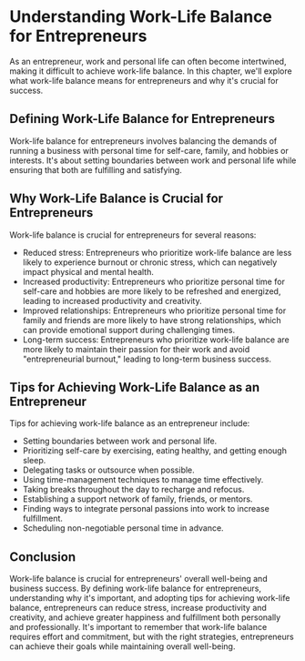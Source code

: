 Understanding Work-Life Balance for Entrepreneurs
============================================================================================================

As an entrepreneur, work and personal life can often become intertwined, making it difficult to achieve work-life balance. In this chapter, we'll explore what work-life balance means for entrepreneurs and why it's crucial for success.

Defining Work-Life Balance for Entrepreneurs
--------------------------------------------

Work-life balance for entrepreneurs involves balancing the demands of running a business with personal time for self-care, family, and hobbies or interests. It's about setting boundaries between work and personal life while ensuring that both are fulfilling and satisfying.

Why Work-Life Balance is Crucial for Entrepreneurs
--------------------------------------------------

Work-life balance is crucial for entrepreneurs for several reasons:

* Reduced stress: Entrepreneurs who prioritize work-life balance are less likely to experience burnout or chronic stress, which can negatively impact physical and mental health.
* Increased productivity: Entrepreneurs who prioritize personal time for self-care and hobbies are more likely to be refreshed and energized, leading to increased productivity and creativity.
* Improved relationships: Entrepreneurs who prioritize personal time for family and friends are more likely to have strong relationships, which can provide emotional support during challenging times.
* Long-term success: Entrepreneurs who prioritize work-life balance are more likely to maintain their passion for their work and avoid "entrepreneurial burnout," leading to long-term business success.

Tips for Achieving Work-Life Balance as an Entrepreneur
-------------------------------------------------------

Tips for achieving work-life balance as an entrepreneur include:

* Setting boundaries between work and personal life.
* Prioritizing self-care by exercising, eating healthy, and getting enough sleep.
* Delegating tasks or outsource when possible.
* Using time-management techniques to manage time effectively.
* Taking breaks throughout the day to recharge and refocus.
* Establishing a support network of family, friends, or mentors.
* Finding ways to integrate personal passions into work to increase fulfillment.
* Scheduling non-negotiable personal time in advance.

Conclusion
----------

Work-life balance is crucial for entrepreneurs' overall well-being and business success. By defining work-life balance for entrepreneurs, understanding why it's important, and adopting tips for achieving work-life balance, entrepreneurs can reduce stress, increase productivity and creativity, and achieve greater happiness and fulfillment both personally and professionally. It's important to remember that work-life balance requires effort and commitment, but with the right strategies, entrepreneurs can achieve their goals while maintaining overall well-being.
